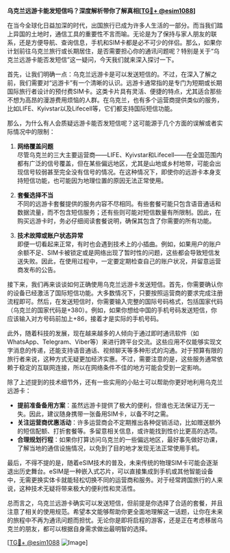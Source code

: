 **乌克兰远游卡能发短信吗？深度解析带你了解真相[[TG💪+ @esim1088](https://t.me/s/esim1088)]**

在当今全球化日益加深的时代，出国旅行已成为许多人生活的一部分。而当我们踏上异国的土地时，通信工具的重要性不言而喻。无论是为了保持与家人朋友的联系，还是方便导航、查询信息，手机和SIM卡都是必不可少的伴侣。那么，如果你计划前往乌克兰旅行或长期居住，是否需要担心你的通讯问题呢？特别是关于“乌克兰远游卡能否发短信”这一疑问，今天我们就来深入探讨一下。

首先，让我们明确一点：乌克兰远游卡是可以发送短信的。不过，在深入了解之前，我们需要对“远游卡”有一个清晰的认识。远游卡通常指的是专门为短期或长期国际旅行者设计的预付费SIM卡。这类卡片具有灵活、便捷的特点，尤其适合那些不想为高昂的漫游费用烦恼的人群。在乌克兰，也有多个运营商提供类似的服务，比如LIFE、Kyivstar以及Lifecell等，它们都支持国际短信功能。

那么，为什么有人会质疑远游卡能否发短信呢？这可能源于几个方面的误解或者实际情况中的限制：

1. **网络覆盖问题**  
   尽管乌克兰的三大主要运营商——LIFE、Kyivstar和Lifecell——在全国范围内都有广泛的信号覆盖，但在某些偏远地区，尤其是山地或乡村地带，可能会出现信号较弱甚至完全没有信号的情况。在这种情况下，即使你的远游卡本身支持短信功能，也可能因为地理位置的原因无法正常使用。

2. **套餐选择不当**  
   不同的远游卡套餐提供的服务内容不尽相同。有些套餐可能只包含语音通话和数据流量，而不包含短信服务；还有些则可能对短信数量有所限制。因此，在购买远游卡时，务必仔细阅读套餐说明，确保其包含了你需要的所有功能。

3. **技术故障或账户状态异常**  
   即便一切看起来正常，有时也会遇到技术上的小插曲。例如，如果用户的账户余额不足、SIM卡被锁定或是网络出现了暂时性的问题，这些都会导致短信发送失败。因此，在使用过程中，一定要定期检查自己的账户状况，并留意运营商发布的公告。

接下来，我们再来谈谈如何正确使用乌克兰远游卡发送短信。首先，你需要确认你的设备已经激活了国际短信功能。大多数情况下，只要按照运营商的要求完成注册流程即可。然后，在发送短信时，你需要输入完整的国际号码格式，包括国家代码（乌克兰的国家代码是+380）。例如，如果你想给中国的手机号码发送短信，你应该输入对方号码前加上+86，接着才是实际的手机号码。

此外，随着科技的发展，现在越来越多的人倾向于通过即时通讯软件（如WhatsApp、Telegram、Viber等）来进行跨平台交流。这些应用不仅能够实现文字消息的传递，还能支持语音通话、视频聊天等多种形式的沟通。对于预算有限的旅行者来说，这种方式无疑更加经济实惠。不过，需要注意的是，这些服务通常依赖于稳定的互联网连接，所以在网络条件不佳的地方可能会受到一定影响。

除了上述提到的技术细节外，还有一些实用的小贴士可以帮助你更好地利用乌克兰远游卡：

- **提前准备备用方案**：虽然远游卡提供了极大的便利，但谁也无法保证万无一失。因此，建议随身携带一张备用SIM卡，以备不时之需。
- **关注运营商优惠活动**：许多运营商会不定期推出各种促销活动，比如赠送额外的短信配额、打折套餐等。多留意相关信息，或许能找到性价比更高的选项。
- **合理规划行程**：如果你打算访问乌克兰的一些偏远地区，最好事先做好功课，了解当地的通信设施情况，以免到了目的地才发现无法正常使用手机。

最后，不得不提的是，随着eSIM技术的普及，未来传统的物理SIM卡可能会逐渐退出历史舞台。eSIM是一种嵌入式芯片，可以直接集成到手机或其他智能设备中，无需更换实体卡就能轻松切换不同的运营商和服务。对于经常跨国旅行的人来说，这种技术无疑将带来极大的便利性和灵活性。

总而言之，乌克兰远游卡确实可以发送短信，但前提是你选择了合适的套餐，并且注意了相关的使用规范。希望本文能够帮助你更全面地理解这一话题，让你在未来的旅程中不再为通讯问题而担忧。无论你是即将启程的游客，还是正在考虑移居乌克兰的朋友，都可以根据自身需求做出最明智的选择。

[[TG💪+ @esim1088](https://t.me/s/esim1088) ![Image](https://i.postimg.cc/4NQfJmqS/Snipaste-2025-05-13-00-14-12.png)]